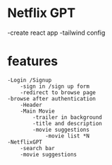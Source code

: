 # Netflix GPT
   -create react app
   -tailwind config

# features
    -Login /Signup 
        -sign in /sign up form
        -redirect to browse page
    -browse after authentication
        -Header
        -Main Movie
            -trailer in background
            -title and description
            -movie suggestions
                -movie list *N
    -NetflixGPT
        -search bar
        -movie suggestions